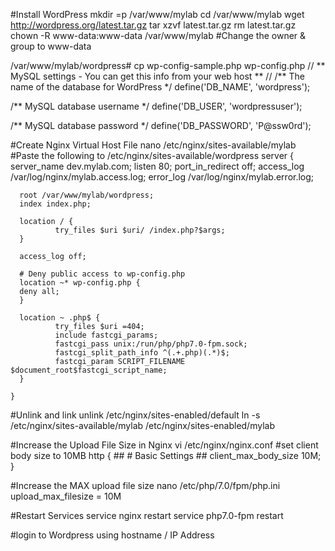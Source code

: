 #Install WordPress
mkdir =p /var/www/mylab
cd /var/www/mylab
wget http://wordpress.org/latest.tar.gz
tar xzvf latest.tar.gz
rm latest.tar.gz
chown -R www-data:www-data /var/www/mylab #Change the owner & group to www-data
 
/var/www/mylab/wordpress# cp wp-config-sample.php wp-config.php
  // ** MySQL settings - You can get this info from your web host ** //
  /** The name of the database for WordPress */
  define('DB_NAME', 'wordpress');
 
  /** MySQL database username */
  define('DB_USER', 'wordpressuser');
 
  /** MySQL database password */
  define('DB_PASSWORD', 'P@ssw0rd');
 
#Create Nginx Virtual Host File
nano /etc/nginx/sites-available/mylab
#Paste the following to /etc/nginx/sites-available/wordpress
  server {
      server_name dev.mylab.com;
      listen 80;
      port_in_redirect off;
      access_log /var/log/nginx/mylab.access.log;
      error_log /var/log/nginx/mylab.error.log;
 
      root /var/www/mylab/wordpress;
      index index.php;
 
      location / {
              try_files $uri $uri/ /index.php?$args;
      }
 
      access_log off;
      
      # Deny public access to wp-config.php
      location ~* wp-config.php {
      deny all;
      }
 
      location ~ .php$ {
              try_files $uri =404;
              include fastcgi_params;
              fastcgi_pass unix:/run/php/php7.0-fpm.sock;
              fastcgi_split_path_info ^(.+.php)(.*)$;
              fastcgi_param SCRIPT_FILENAME $document_root$fastcgi_script_name;
      }
 
    }  
 
#Unlink and link
unlink /etc/nginx/sites-enabled/default
ln -s /etc/nginx/sites-available/mylab /etc/nginx/sites-enabled/mylab
 
#Increase the Upload File Size in Nginx
vi /etc/nginx/nginx.conf
#set client body size to 10MB
  http {
      ##
      # Basic Settings
      ##
      client_max_body_size 10M;
}
 
#Increase the MAX upload file size
nano /etc/php/7.0/fpm/php.ini
  upload_max_filesize = 10M
 
#Restart Services
service nginx restart
service php7.0-fpm restart
 
#login to Wordpress using hostname / IP Address
